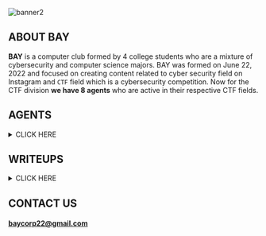 <p align="center">

![banner2](https://user-images.githubusercontent.com/70703371/190202431-0d290b4a-e26e-41d9-983d-7643280f0712.png)

</p>

## ABOUT BAY

**BAY** is a computer club formed by 4 college students who are a mixture of cybersecurity and computer science majors. BAY was formed on June 22, 2022 and focused on creating content related to cyber security field on Instagram and  `CTF` field which is a cybersecurity competition. Now for the CTF division **we have 8 agents** who are active in their respective CTF fields.



## AGENTS

<details>

<summary> CLICK HERE </summary>
<br>  

|BAY - CTF DIVISION|
|:----------------:|  

|USERNAME|HELD STREAM|Profession(s)|
|:------:|:---------:|:--------:|
|[jon-brandy](https://github.com/jon-brandy)|Binary Exploitation|Mentor - Bug Hunter|
|[Q](https://github.com/tkxldk)|Cryptography - Forensics|UI/UX Designer|
|[RioFerdinand25](https://github.com/RioFerdinand25)|Forensics|Mentor|
|[Antonyous10](https://github.com/Antonyous10)|Cryptography|Mentor|
|[PlasmaRing](https://github.com/PlasmaRing)|Reverse Engineering - Cryptography|Entrepreneur|
|[stephanchandra](https://github.com/stephanchandra)|Cryptography|Mentor|
|[SSV132](https://github.com/SSV132)|Forensics - Reverse Engineering|Web Developer|
|[ArkynGenics](https://github.com/ArkynGenics)|Web Exploitation|Web Developer - Pentester|
|[ptr173](https://github.com/ptr173)|Reverse Engineering|College Student|
|[LawsonSchwantz](https://github.com/LawsonSchwantz)|Reverse Engineering - Cryptography|Bug Hunter|
|[Matrsixx](https://github.com/Matrsixx)|Web Exploitation|Web Developer|

</details>



## WRITEUPS

<details>

<summary> CLICK HERE </summary>
<br>

|picoCTF|CTFLEARN|COMPFEST14HackerClass|Hackthebox|TCP1P|
|:-----:|:------:|:-------------------:|:--------:|:------:|
|[Click Here](https://github.com/jon-brandy/CTF-WRITE-UP)|[Click Here](https://github.com/Bread-Yolk/ctflearnwu)|[Click Here](https://github.com/Bread-Yolk/compfest14hackerclass)|[Click Here](https://github.com/Bread-Yolk/hackthebox)|[Click Here](https://github.com/jon-brandy/tcp1p)|



</details>


## CONTACT US

#### baycorp22@gmail.com
